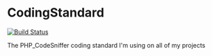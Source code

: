 # CodingStandard
[![Build Status](https://travis-ci.org/aik099/CodingStandard.png?branch=master)](https://travis-ci.org/aik099/CodingStandard)

The PHP_CodeSniffer coding standard I'm using on all of my projects
